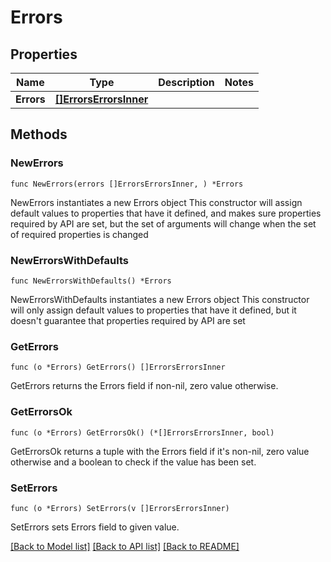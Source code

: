# Errors

## Properties

Name | Type | Description | Notes
------------ | ------------- | ------------- | -------------
**Errors** | [**[]ErrorsErrorsInner**](ErrorsErrorsInner.md) |  | 

## Methods

### NewErrors

`func NewErrors(errors []ErrorsErrorsInner, ) *Errors`

NewErrors instantiates a new Errors object
This constructor will assign default values to properties that have it defined,
and makes sure properties required by API are set, but the set of arguments
will change when the set of required properties is changed

### NewErrorsWithDefaults

`func NewErrorsWithDefaults() *Errors`

NewErrorsWithDefaults instantiates a new Errors object
This constructor will only assign default values to properties that have it defined,
but it doesn't guarantee that properties required by API are set

### GetErrors

`func (o *Errors) GetErrors() []ErrorsErrorsInner`

GetErrors returns the Errors field if non-nil, zero value otherwise.

### GetErrorsOk

`func (o *Errors) GetErrorsOk() (*[]ErrorsErrorsInner, bool)`

GetErrorsOk returns a tuple with the Errors field if it's non-nil, zero value otherwise
and a boolean to check if the value has been set.

### SetErrors

`func (o *Errors) SetErrors(v []ErrorsErrorsInner)`

SetErrors sets Errors field to given value.



[[Back to Model list]](../README.md#documentation-for-models) [[Back to API list]](../README.md#documentation-for-api-endpoints) [[Back to README]](../README.md)


